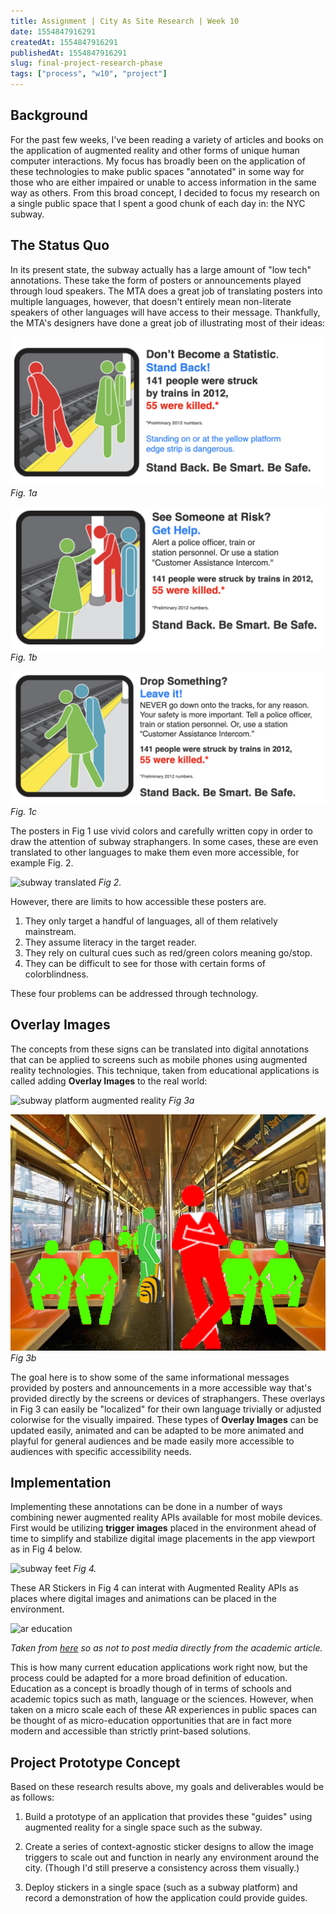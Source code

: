 ```yaml
---
title: Assignment | City As Site Research | Week 10
date: 1554847916291
createdAt: 1554847916291
publishedAt: 1554847916291
slug: final-project-research-phase
tags: ["process", "w10", "project"]
---
```


## Background

For the past few weeks, I've been reading a variety of articles and books on the application of augmented reality and other forms of unique human computer interactions. My focus has broadly been on the application of these technologies to make public spaces "annotated" in some way for those who are either impaired or unable to access information in the same way as others. From this broad concept, I decided to focus my research on a single public space that I spent a good chunk of each day in: the NYC subway.

## The Status Quo

In its present state, the subway actually has a large amount of "low tech" annotations. These take the form of posters or announcements played through loud speakers. The MTA does a great job of translating posters into multiple languages, however, that doesn't entirely mean non-literate speakers of other languages will have access to their message. Thankfully, the MTA's designers have done a great job of illustrating most of their ideas:

![subway safety](./subway_platform_safety.png)
_Fig. 1a_

![subway safety](./subway_platform_safety2.png)
_Fig. 1b_

![subway safety](./subway_platform_safety3.png)
_Fig. 1c_

The posters in Fig 1 use vivid colors and carefully written copy in order to draw the attention of subway straphangers. In some cases, these are even translated to other languages to make them even more accessible, for example Fig. 2.

![subway translated](https://mondrian.mashable.com/wp-content%252Fuploads%252F2016%252F02%252Fhovepst2.jpg%252Ffit-in__1200x9600.jpg?signature=qI5TxL0z-SjOt75sItP9dNIg29c=&source=http%3A%2F%2Fmashable.com)
_Fig 2._

However, there are limits to how accessible these posters are.

1. They only target a handful of languages, all of them relatively mainstream.
2. They assume literacy in the target reader.
3. They rely on cultural cues such as red/green colors meaning go/stop.
4. They can be difficult to see for those with certain forms of colorblindness.

These four problems can be addressed through technology.

## Overlay Images

The concepts from these signs can be translated into digital annotations that can be applied to screens such as mobile phones using augmented reality technologies. This technique, taken from educational applications is called adding **Overlay Images** to the real world:

![subway platform augmented reality](./subway_platform_augmented.png)
_Fig 3a_

![subway seats](./subway-nyc-seats.png)
_Fig 3b_

The goal here is to show some of the same informational messages provided by posters and announcements in a more accessible way that's provided directly by the screens or devices of straphangers. These overlays in Fig 3 can easily be "localized" for their own language trivially or adjusted colorwise for the visually impaired. These types of **Overlay Images** can be updated easily, animated and can be adapted to be more animated and playful for general audiences and be made easily more accessible to audiences with specific accessibility needs.

## Implementation

Implementing these annotations can be done in a number of ways combining newer augmented reality APIs available for most mobile devices. First would be utilizing **trigger images** placed in the environment ahead of time to simplify and stabilize digital image placements in the app viewport as in Fig 4 below.

![subway feet](./subway_feet.png)
_Fig 4._

These AR Stickers in Fig 4 can interat with Augmented Reality APIs as places where digital images and animations can be placed in the environment.

![ar education](https://lh3.googleusercontent.com/4i5_tvZp8EJEHh4BBbh-z_7iFs0UUwGZTc13qoTt5c3O5oBp8Axps6t4Em0lAxI7vHrq7s0Juj5XaUcc_rRQDzqW6YAYTyvhd5M2Hg=w1375)

_Taken from [here](https://edu.google.com/products/vr-ar/expeditions/?modal_active=none) so as not to post media directly from the academic article._

This is how many current education applications work right now, but the process could be adapted for a more broad definition of education. Education as a concept is broadly though of in terms of schools and academic topics such as math, language or the sciences. However, when taken on a micro scale each of these AR experiences in public spaces can be thought of as micro-education opportunities that are in fact more modern and accessible than strictly print-based solutions.

## Project Prototype Concept

Based on these research results above, my goals and deliverables would be as follows:

1. Build a prototype of an application that provides these "guides" using augmented reality for a single space such as the subway.

2. Create a series of context-agnostic sticker designs to allow the image triggers to scale out and function in nearly any environment around the city. (Though I'd still preserve a consistency across them visually.)

3. Deploy stickers in a single space (such as a subway platform) and record a demonstration of how the application could provide guides.
